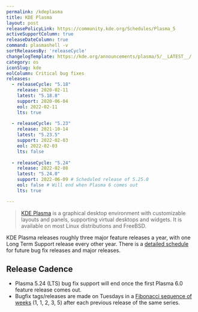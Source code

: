 ```yaml
---
permalink: /kdeplasma
title: KDE Plasma
layout: post
releasePolicyLink: https://community.kde.org/Schedules/Plasma_5
activeSupportColumn: true
releaseDateColumn: true
command: plasmashell -v
sortReleasesBy: 'releaseCycle'
changelogTemplate: https://kde.org/announcements/plasma/5/__LATEST__/
category: os
iconSlug: kde
eolColumn: Critical bug fixes
releases:
  - releaseCycle: "5.18"
    release: 2020-02-11
    latest: "5.18.8"
    support: 2020-06-04
    eol: 2022-02-11
    lts: true
    
  - releaseCycle: "5.23"
    release: 2021-10-14
    latest: "5.23.5"
    support: 2022-02-03
    eol: 2022-02-03
    lts: false
    
  - releaseCycle: "5.24"
    release: 2022-02-08
    latest: "5.24.0"
    support: 2022-06-09 # Scheduled release of 5.25.0
    eol: false # Will end when Plasma 6 comes out
    lts: true

---
```


> [KDE Plasma](https://kde.org/plasma-desktop/) is a graphical desktop environment with customizable layouts and panels, supporting virtual desktops and widgets. It is available on most Linux distributions and FreeBSD.

KDE Plasma releases roughly three major feature releases a year, with one Long Term Support release every other year. There is a [detailed schedule](https://community.kde.org/Schedules/Plasma_5) for future bug fix releases and major releases. 

## Release Cadence
* Plasma 5.24 (LTS) bug fix support will end once the first Plasma 6.0 feature release comes out.
* Bugfix tags/releases are made on Tuesdays in a [Fibonacci sequence of weeks](https://community.kde.org/Schedules/Plasma_5#Bugfix_versions) (1, 1, 2, 3, 5) after each previous release of the same series.
